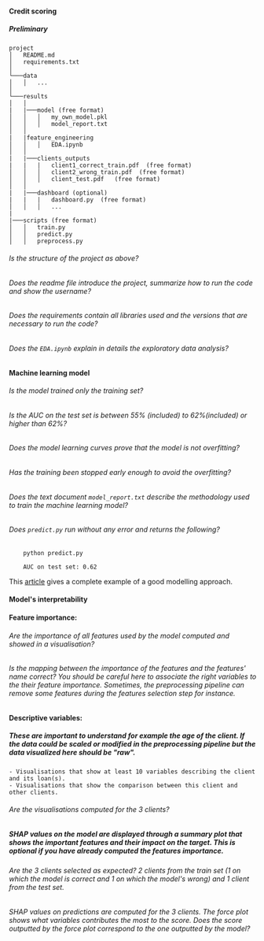#### Credit scoring

##### Preliminary

```
project
│   README.md
│   requirements.txt
│
└───data
│   │   ...
│
└───results
│   │
|   |───model (free format)
│   │   │   my_own_model.pkl
│   │   │   model_report.txt
│   │
|   |feature_engineering
│   │   │   EDA.ipynb
│   │
|   |───clients_outputs
|   |   |   client1_correct_train.pdf  (free format)
│   │   │   client2_wrong_train.pdf  (free format)
│   │   │   client_test.pdf   (free format)
│   │
|   |───dashboard (optional)
|   |   |   dashboard.py  (free format)
│   │   │   ...
|
|───scripts (free format)
│   │   train.py
│   │   predict.py
│   │   preprocess.py
```

###### Is the structure of the project as above?

###### Does the readme file introduce the project, summarize how to run the code and show the username?

###### Does the requirements contain all libraries used and the versions that are necessary to run the code?

###### Does the `EDA.ipynb` explain in details the exploratory data analysis?

#### Machine learning model

###### Is the model trained only the training set?

###### Is the AUC on the test set is between 55% (included) to 62%(included) or higher than 62%?

###### Does the model learning curves prove that the model is not overfitting?

###### Has the training been stopped early enough to avoid the overfitting?

###### Does the text document `model_report.txt` describe the methodology used to train the machine learning model?

###### Does `predict.py` run without any error and returns the following?

```prompt
    python predict.py

    AUC on test set: 0.62

```

This [article](https://medium.com/thecyphy/home-credit-default-risk-part-2-84b58c1ab9d5) gives a complete example of a good modelling approach.

#### Model's interpretability

#### Feature importance:

###### Are the importance of all features used by the model computed and showed in a visualisation?

###### Is the mapping between the importance of the features and the features' name correct? You should be careful here to associate the right variables to the their feature importance. Sometimes, the preprocessing pipeline can remove some features during the features selection step for instance.

#### Descriptive variables:

##### These are important to understand for example the age of the client. If the data could be scaled or modified in the preprocessing pipeline but the data visualized here should be "raw".

    - Visualisations that show at least 10 variables describing the client and its loan(s).
    - Visualisations that show the comparison between this client and other clients.

###### Are the visualisations computed for the 3 clients?

##### SHAP values on the model are displayed through a summary plot that shows the important features and their impact on the target. This is optional if you have already computed the features importance.

###### Are the 3 clients selected as expected? 2 clients from the train set (1 on which the model is correct and 1 on which the model's wrong) and 1 client from the test set.

###### SHAP values on predictions are computed for the 3 clients. The force plot shows what variables contributes the most to the score. Does the score outputted by the force plot correspond to the one outputted by the model?
